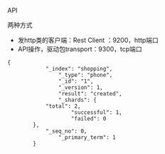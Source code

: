 

API

两种方式

* 发http类的客户端：Rest Client ：9200，http端口
* API操作，驱动包transport：9300，tcp端口



```
{
            "_index": "shopping",
                "_type": "phone",
                "_id": "1",
                "_version": 1,   
                "result": "created",
                "_shards": {
            "total": 2,  
                    "successful": 1,
                    "failed": 0
        },
            "_seq_no": 0,
                "_primary_term": 1
        }
```

